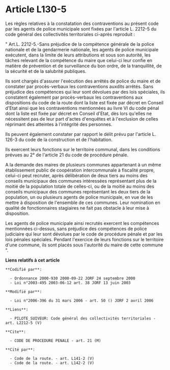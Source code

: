 # Article L130-5

Les règles relatives à la constatation des contraventions au présent code par les agents de police municipale sont fixées par
l'article L. 2212-5 du code général des collectivités territoriales ci-après reproduit : 

" Art.L. 2212-5.-Sans préjudice de la compétence générale de la police nationale et de la gendarmerie nationale, les agents
de police municipale exécutent, dans la limite de leurs attributions et sous son autorité, les tâches relevant de la
compétence du maire que celui-ci leur confie en matière de prévention et de surveillance du bon ordre, de la tranquillité, de
la sécurité et de la salubrité publiques. 

Ils sont chargés d'assurer l'exécution des arrêtés de police du maire et de constater par procès-verbaux les contraventions
auxdits arrêtés. Sans préjudice des compétences qui leur sont dévolues par des lois spéciales, ils constatent également par
procès-verbaux les contraventions aux dispositions du code de la route dont la liste est fixée par décret en Conseil d'Etat
ainsi que les contraventions mentionnées au livre VI du code pénal dont la liste est fixée par décret en Conseil d'Etat, dès
lors qu'elles ne nécessitent pas de leur part d'actes d'enquêtes et à l'exclusion de celles réprimant des atteintes à
l'intégrité des personnes. 

Ils peuvent également constater par rapport le délit prévu par l'article L. 126-3 du code de la construction et de
l'habitation. 

Ils exercent leurs fonctions sur le territoire communal, dans les conditions prévues au 2° de l'article 21 du code de
procédure pénale.

A la demande des maires de plusieurs communes appartenant à un même établissement public de coopération intercommunale à
fiscalité propre, celui-ci peut recruter, après délibération de deux tiers au moins des conseils municipaux des communes
intéressées représentant plus de la moitié de la population totale de celles-ci, ou de la moitié au moins des conseils
municipaux des communes représentant les deux tiers de la population, un ou plusieurs agents de police municipale, en vue de
les mettre à disposition de l'ensemble de ces communes. Leur nomination en qualité de fonctionnaires stagiaires ne fait pas
obstacle à leur mise à disposition. 

Les agents de police municipale ainsi recrutés exercent les compétences mentionnées ci-dessus, sans préjudice des compétences
de police judiciaire qui leur sont dévolues par le code de procédure pénale et par les lois pénales spéciales. Pendant
l'exercice de leurs fonctions sur le territoire d'une commune, ils sont placés sous l'autorité du maire de cette commune ".

**Liens relatifs à cet article**

	**Codifié par**:

	  - Ordonnance 2000-930 2000-09-22 JORF 24 septembre 2000
	  - Loi n°2003-495 2003-06-12 art. 38 JORF 13 juin 2003

	**Modifié par**:

	  - Loi n°2006-396 du 31 mars 2006 - art. 50 () JORF 2 avril 2006

	**Liens**:

	  - PILOTE_SUIVEUR: Code général des collectivités territoriales - art. L2212-5 (V)

	**Cite**:

	  - CODE DE PROCEDURE PENALE - art. 21 (M)

	**Cité par**:

	  - Code de la route. - art. L141-2 (V)
	  - Code de la route. - art. L142-2 (V)
